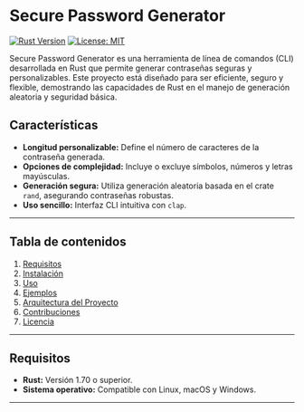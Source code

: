 # Secure Password Generator

[![Rust Version](https://img.shields.io/badge/Rust-1.70+-blue.svg)](https://www.rust-lang.org/)
[![License: MIT](https://img.shields.io/badge/License-MIT-yellow.svg)](./LICENSE)

Secure Password Generator es una herramienta de línea de comandos (CLI) desarrollada en Rust que permite generar contraseñas seguras y personalizables. Este proyecto está diseñado para ser eficiente, seguro y flexible, demostrando las capacidades de Rust en el manejo de generación aleatoria y seguridad básica.

## Características

- **Longitud personalizable:** Define el número de caracteres de la contraseña generada.
- **Opciones de complejidad:** Incluye o excluye símbolos, números y letras mayúsculas.
- **Generación segura:** Utiliza generación aleatoria basada en el crate `rand`, asegurando contraseñas robustas.
- **Uso sencillo:** Interfaz CLI intuitiva con `clap`.

---

## Tabla de contenidos

1. [Requisitos](#requisitos)
2. [Instalación](#instalación)
3. [Uso](#uso)
4. [Ejemplos](#ejemplos)
5. [Arquitectura del Proyecto](#arquitectura-del-proyecto)
6. [Contribuciones](#contribuciones)
7. [Licencia](#licencia)

---

## Requisitos

- **Rust:** Versión 1.70 o superior.
- **Sistema operativo:** Compatible con Linux, macOS y Windows.

---

